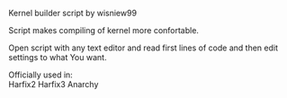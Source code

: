 Kernel builder script by wisniew99

Script makes compiling of kernel more confortable.

Open script with any text editor and read first lines of code and then edit settings to what You want.

Officially used in: <br>
Harfix2
Harfix3
Anarchy